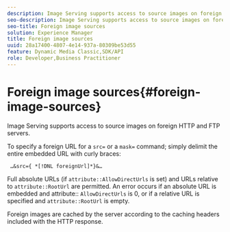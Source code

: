 ```yaml
---
description: Image Serving supports access to source images on foreign HTTP and FTP servers.
seo-description: Image Serving supports access to source images on foreign HTTP and FTP servers.
seo-title: Foreign image sources
solution: Experience Manager
title: Foreign image sources
uuid: 28a17400-4807-4e14-937a-80309be53d55
feature: Dynamic Media Classic,SDK/API
role: Developer,Business Practitioner
---
```


# Foreign image sources{#foreign-image-sources}

Image Serving supports access to source images on foreign HTTP and FTP servers.

To specify a foreign URL for a `src=` or a `mask=` command; simply delimit the entire embedded URL with curly braces:

` …&src={ *[!DNL foreignUrl]*}&…`

Full absolute URLs (if `attribute::AllowDirectUrls` is set) and URLs relative to `attribute::RootUrl` are permitted. An error occurs if an absolute URL is embedded and attribute:: `AllowDirectUrls` is 0, or if a relative URL is specified and `attribute::RootUrl` is empty.

Foreign images are cached by the server according to the caching headers included with the HTTP response. 
